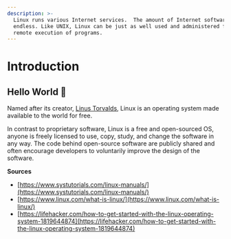 ```yaml
---
description: >-
  Linux runs various Internet services.  The amount of Internet software is
  endless. Like UNIX, Linux can be just as well used and administered from a
  remote execution of programs.
---
```


# Introduction

## Hello World 👋

Named after its creator, [Linus Torvalds](https://en.wikipedia.org/wiki/Linus_Torvalds), Linux is an operating system made available to the world for free. 

In contrast to proprietary software, Linux is a free and open-sourced OS, anyone is freely licensed to use, copy, study, and change the software in any way.  The code behind open-source software are publicly shared and often encourage developers  to voluntarily improve the design of the software.  

**Sources**

* [https://www.systutorials.com/linux-manuals/](https://www.systutorials.com/linux-manuals/)
* [https://www.linux.com/what-is-linux/](https://www.linux.com/what-is-linux/)
* [https://lifehacker.com/how-to-get-started-with-the-linux-operating-system-1819644874](https://lifehacker.com/how-to-get-started-with-the-linux-operating-system-1819644874)

